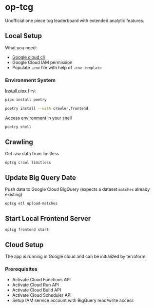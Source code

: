 # op-tcg
Unofficial one piece tcg leaderboard with extended analytic features. 


## Local Setup

What you need:
* [Google cloud cli](https://cloud.google.com/sdk/docs/install-sdk?hl=de)
* Google Cloud IAM permission
* Populate `.env` file with help of `.env.template`

### Environment System
[Install pipx](https://github.com/pypa/pipx) first
```sh
pipx install poetry
```
```sh
poetry install --with crawler,frontend
```
Access environment in your shell
```sh
poetry shell
```

## Crawling
Get raw data from limitless
```
optcg crawl limitless
```


## Update Big Query Date
Push data to Google Cloud BigQuery (expects a dataset `matches` already existing)
```
optcg etl upload-matches
```


## Start Local Frontend Server
```
optcg frontend start
```


## Cloud Setup
The app is running in Google cloud and can be initialized by terraform. 

### Prerequisites
* Activate Cloud Functions API
* Activate Cloud Run API
* Activate Cloud Build API 
* Activate Cloud Scheduler API 
* Setup IAM service account with BigQuery read/write access